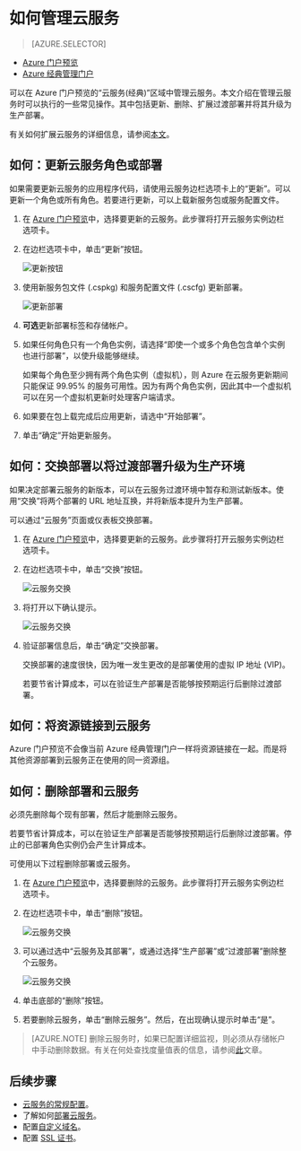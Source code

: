 <properties 
	pageTitle="常见的云服务管理任务 | Azure" 
	description="了解如何在 Azure 门户中管理云服务。这些示例使用 Azure 门户。" 
	services="cloud-services" 
	documentationCenter="" 
	authors="Thraka" 
	manager="timlt" 
	editor=""/>  


<tags 
	ms.service="cloud-services" 
	ms.workload="tbd" 
	ms.tgt_pltfrm="na" 
	ms.devlang="na" 
	ms.topic="article" 
	ms.date="11/16/2016" 
	wacn.date="12/26/2016"
	ms.author="adegeo"/>


# 如何管理云服务

> [AZURE.SELECTOR]
- [Azure 门户预览](/documentation/articles/cloud-services-how-to-manage-portal/)
- [Azure 经典管理门户](/documentation/articles/cloud-services-how-to-manage/)

可以在 Azure 门户预览的“云服务(经典)”区域中管理云服务。本文介绍在管理云服务时可以执行的一些常见操作。其中包括更新、删除、扩展过渡部署并将其升级为生产部署。

有关如何扩展云服务的详细信息，请参阅[本文](/documentation/articles/cloud-services-how-to-scale-portal/)。

## 如何：更新云服务角色或部署

如果需要更新云服务的应用程序代码，请使用云服务边栏选项卡上的“更新”。可以更新一个角色或所有角色。若要进行更新，可以上载新服务包或服务配置文件。

1. 在 [Azure 门户预览][]中，选择要更新的云服务。此步骤将打开云服务实例边栏选项卡。

2. 在边栏选项卡中，单击“更新”按钮。

    ![更新按钮](./media/cloud-services-how-to-manage-portal/update-button.png)

3. 使用新服务包文件 (.cspkg) 和服务配置文件 (.cscfg) 更新部署。

    ![更新部署](./media/cloud-services-how-to-manage-portal/update-blade.png)

4. **可选**更新部署标签和存储帐户。

5. 如果任何角色只有一个角色实例，请选择“即使一个或多个角色包含单个实例也进行部署”，以使升级能够继续。

	如果每个角色至少拥有两个角色实例（虚拟机），则 Azure 在云服务更新期间只能保证 99.95% 的服务可用性。因为有两个角色实例，因此其中一个虚拟机可以在另一个虚拟机更新时处理客户端请求。

6. 如果要在包上载完成后应用更新，请选中“开始部署”。

7. 单击“确定”开始更新服务。



## 如何：交换部署以将过渡部署升级为生产环境

如果决定部署云服务的新版本，可以在云服务过渡环境中暂存和测试新版本。使用“交换”将两个部署的 URL 地址互换，并将新版本提升为生产部署。

可以通过“云服务”页面或仪表板交换部署。

1. 在 [Azure 门户预览][]中，选择要更新的云服务。此步骤将打开云服务实例边栏选项卡。

2. 在边栏选项卡中，单击“交换”按钮。

    ![云服务交换](./media/cloud-services-how-to-manage-portal/swap-button.png)

3. 将打开以下确认提示。

	![云服务交换](./media/cloud-services-how-to-manage-portal/swap-prompt.png)

4. 验证部署信息后，单击“确定”交换部署。

	交换部署的速度很快，因为唯一发生更改的是部署使用的虚拟 IP 地址 (VIP)。

	若要节省计算成本，可以在验证生产部署是否能够按预期运行后删除过渡部署。

## 如何：将资源链接到云服务

Azure 门户预览不会像当前 Azure 经典管理门户一样将资源链接在一起。而是将其他资源部署到云服务正在使用的同一资源组。

## 如何：删除部署和云服务

必须先删除每个现有部署，然后才能删除云服务。

若要节省计算成本，可以在验证生产部署是否能够按预期运行后删除过渡部署。停止的已部署角色实例仍会产生计算成本。

可使用以下过程删除部署或云服务。

1. 在 [Azure 门户预览][]中，选择要删除的云服务。此步骤将打开云服务实例边栏选项卡。

2. 在边栏选项卡中，单击“删除”按钮。

    ![云服务交换](./media/cloud-services-how-to-manage-portal/delete-button.png)

3. 可以通过选中“云服务及其部署”，或通过选择“生产部署”或“过渡部署”删除整个云服务。

    ![云服务交换](./media/cloud-services-how-to-manage-portal/delete-blade.png)

4. 单击底部的“删除”按钮。

5. 若要删除云服务，单击“删除云服务”。然后，在出现确认提示时单击“是”。

> [AZURE.NOTE]
删除云服务时，如果已配置详细监视，则必须从存储帐户中手动删除数据。有关在何处查找度量值表的信息，请参阅[此](/documentation/articles/cloud-services-how-to-monitor/)文章。

[Azure 门户预览]: https://portal.azure.cn

## 后续步骤

* [云服务的常规配置](/documentation/articles/cloud-services-how-to-configure-portal/)。
* 了解如何[部署云服务](/documentation/articles/cloud-services-how-to-create-deploy-portal/)。
* 配置[自定义域名](/documentation/articles/cloud-services-custom-domain-name-portal/)。
* 配置 [SSL 证书](/documentation/articles/cloud-services-configure-ssl-certificate-portal/)。

<!---HONumber=Mooncake_Quality_Review_1215_2016-->